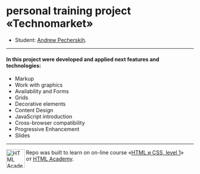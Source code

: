# personal training project «Technomarket»

* Student: [Andrew Pecherskih](https://up.htmlacademy.ru/htmlcss/23/user/108766).


---


#### In this project were developed and applied next features and technologies:

- Markup
- Work with graphics
- Availability and Forms
- Grids
- Decorative elements
- Content Design
- JavaScript introduction
- Сross-browser compatibility
- Progressive Enhancement
- Slides


---

<a href="https://htmlacademy.ru/intensive/htmlcss"><img align="left" width="50" height="50" alt="HTML Academy" src="https://up.htmlacademy.ru/static/img/intensive/htmlcss/logo-for-github-2.png"></a>

Repo was built to learn on on-line course «[HTML и CSS, level 1](https://htmlacademy.ru/intensive/htmlcss)» от [HTML Academy](https://htmlacademy.ru).
